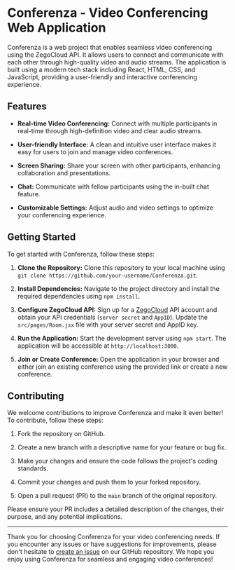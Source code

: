 # Conferenza - Video Conferencing Web Application

Conferenza is a web project that enables seamless video conferencing using the ZegoCloud API. It allows users to connect and communicate with each other through high-quality video and audio streams. The application is built using a modern tech stack including React, HTML, CSS, and JavaScript, providing a user-friendly and interactive conferencing experience.

## Features

- **Real-time Video Conferencing:** Connect with multiple participants in real-time through high-definition video and clear audio streams.

- **User-friendly Interface:** A clean and intuitive user interface makes it easy for users to join and manage video conferences.

- **Screen Sharing:** Share your screen with other participants, enhancing collaboration and presentations.

- **Chat:** Communicate with fellow participants using the in-built chat feature.

- **Customizable Settings:** Adjust audio and video settings to optimize your conferencing experience.

## Getting Started

To get started with Conferenza, follow these steps:

1. **Clone the Repository:** Clone this repository to your local machine using `git clone https://github.com/your-username/Conferenza.git`.

2. **Install Dependencies:** Navigate to the project directory and install the required dependencies using `npm install`.

3. **Configure ZegoCloud API:** Sign up for a [ZegoCloud](https://www.zegocloud.com/) API account and obtain your API credentials (`server secret` and `AppID`). Update the `src/pages/Room.jsx` file with your server secret and AppID key.

4. **Run the Application:** Start the development server using `npm start`. The application will be accessible at `http://localhost:3000`.

5. **Join or Create Conference:** Open the application in your browser and either join an existing conference using the provided link or create a new conference.

## Contributing

We welcome contributions to improve Conferenza and make it even better! To contribute, follow these steps:

1. Fork the repository on GitHub.

2. Create a new branch with a descriptive name for your feature or bug fix.

3. Make your changes and ensure the code follows the project's coding standards.

4. Commit your changes and push them to your forked repository.

5. Open a pull request (PR) to the `main` branch of the original repository.

Please ensure your PR includes a detailed description of the changes, their purpose, and any potential implications.

---

Thank you for choosing Conferenza for your video conferencing needs. If you encounter any issues or have suggestions for improvements, please don't hesitate to [create an issue](https://github.com/Deekshith-S-Shetty/Conferenza/issues) on our GitHub repository. We hope you enjoy using Conferenza for seamless and engaging video conferences!
